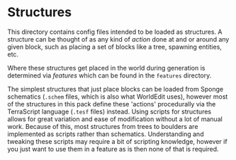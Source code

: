 # Structures

This directory contains config files intended to be loaded as structures.
A structure can be thought of as any kind of *action* done at and or around any
given block, such as placing a set of blocks like a tree, spawning entities,
etc.

Where these structures get placed in the world during generation is determined
via *features* which can be found in the `features` directory.

The simplest structures that just place blocks can be loaded from Sponge
schematics (`.schem` files, which is also what WorldEdit uses), however most of
the structures in this pack define these 'actions' procedurally via the
TerraScript language (`.tesf` files) instead. Using scripts for structures
allows for great variation and ease of modification without a lot of manual
work. Because of this, most structures from trees to boulders are implemented as
scripts rather than schematics. Understanding and tweaking these scripts may
require a bit of scripting knowledge, however if you just want to use them in a
feature as is then none of that is required.
